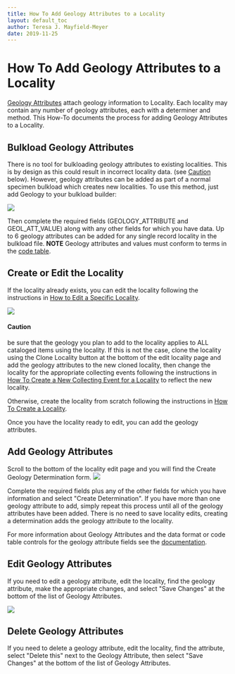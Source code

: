 ```yaml
---
title: How To Add Geology Attributes to a Locality
layout: default_toc
author: Teresa J. Mayfield-Meyer
date: 2019-11-25
---
```

# How To Add Geology Attributes to a Locality

[Geology Attributes](http://handbook.arctosdb.org/documentation/geology.html) attach geology information to Locality. Each locality may contain any number of geology attributes, each with a determiner and method. This How-To documents the process for adding Geology Attributes to a Locality.

## Bulkload Geology Attributes

There is no tool for bulkloading geology attributes to existing localities. This is by design as this could result in incorrect locality data. (see [Caution](#Caution) below). However, geology attributes can be added as part of a normal specimen bulkload which creates new localities. To use this method, just add Geology to your bulkload builder:  

![](https://raw.githubusercontent.com/ArctosDB/documentation-wiki/gh-pages/tutorial_images/geology_images/Bulkload_builder.jpg)

Then complete the required fields (GEOLOGY_ATTRIBUTE and GEOL_ATT_VALUE) along with any other fields for which you have data. Up to 6 geology attributes can be added for any single record locality in the bulkload file. **NOTE** Geology attributes and values must conform to terms in the [code table](https://arctos.database.museum/info/ctDocumentation.cfm?table=CTGEOLOGY_ATTRIBUTE).

## Create or Edit the Locality 

If the locality already exists, you can edit the locality following the instructions in [How to Edit a Specific Locality](http://handbook.arctosdb.org/how_to/How-to-Edit-a-Specific-Locality.html).  

![](https://raw.githubusercontent.com/ArctosDB/documentation-wiki/gh-pages/tutorial_images/Bear%20Caution.jpg)  
#### Caution
be sure that the geology you plan to add to the locality applies to ALL cataloged items using the locality. If this is not the case, clone the locality using the Clone Locality button at the bottom of the edit locality page and add the geology attributes to the new cloned locality, then change the locality for the appropriate collecting events following the instructions in [How To Create a New Collecting Event for a Locality](http://handbook.arctosdb.org/how_to/How-to-Create-a-New-Collecting-Event-for-a-Locality.html) to reflect the new locality.

Otherwise, create the locality from scratch following the instructions in [How To Create a Locality](http://handbook.arctosdb.org/how_to/How-to-Create-a-Locality.html).

Once you have the locality ready to edit, you can add the geology attributes.

## Add Geology Attributes

Scroll to the bottom of the locality edit page and you will find the Create Geology Determination form.
![](https://raw.githubusercontent.com/ArctosDB/documentation-wiki/gh-pages/tutorial_images/geology_images/Create_Geol.jpg)

Complete the required fields plus any of the other fields for which you have information and select "Create Determination". If you have more than one geology attribute to add, simply repeat this process until all of the geology attributes have been added. There is no need to save locality edits, creating a determination adds the geology attribute to the locality. 

For more information about Geology Attributes and the data format or code table controls for the geology attribute fields see the [documentation](http://handbook.arctosdb.org/documentation/geology.html).

## Edit Geology Attributes 

If you need to edit a geology attribute, edit the locality, find the geology attribute, make the appropriate changes, and select "Save Changes" at the bottom of the list of Geology Attributes. 

![](https://raw.githubusercontent.com/ArctosDB/documentation-wiki/gh-pages/tutorial_images/geology_images/Edit_Geol.jpg)

## Delete Geology Attributes

If you need to delete a geology attribute, edit the locality, find the attribute, select "Delete this" next to the Geology Attribute, then select "Save Changes" at the bottom of the list of Geology Attributes. 
